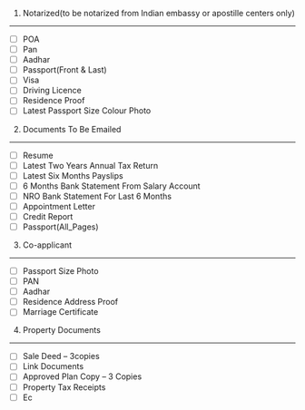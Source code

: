 1) Notarized(to be notarized from Indian embassy or apostille centers only)
------------
- [ ] POA
- [ ] Pan
- [ ] Aadhar
- [ ] Passport(Front & Last)
- [ ] Visa
- [ ] Driving Licence
- [ ] Residence Proof
- [ ] Latest Passport Size Colour Photo
 
2) Documents To Be Emailed
--------------------------
- [ ] Resume
- [ ] Latest Two Years Annual Tax Return
- [ ] Latest Six Months Payslips
- [ ] 6 Months Bank Statement From Salary Account
- [ ] NRO Bank Statement For Last 6 Months
- [ ] Appointment Letter
- [ ] Credit Report
- [ ] Passport(All_Pages)
 
3) Co-applicant
---------------
- [ ] Passport Size Photo
- [ ] PAN
- [ ] Aadhar
- [ ] Residence Address Proof
- [ ] Marriage Certificate
 
4) Property Documents
---------------------
- [ ] Sale Deed – 3copies
- [ ] Link Documents
- [ ] Approved Plan Copy – 3 Copies
- [ ] Property Tax Receipts
- [ ] Ec
